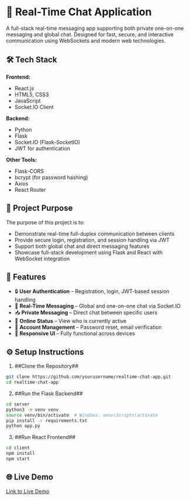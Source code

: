 # 💬 Real-Time Chat Application

A full-stack real-time messaging app supporting both private one-on-one messaging and global chat. Designed for fast, secure, and interactive communication using WebSockets and modern web technologies.

## 🛠️ Tech Stack

**Frontend:**
- React.js
- HTML5, CSS3
- JavaScript
- Socket.IO Client

**Backend:**
- Python
- Flask
- Socket.IO (Flask-SocketIO)
- JWT for authentication

**Other Tools:**
- Flask-CORS
- bcrypt (for password hashing)
- Axios
- React Router

## 🎯 Project Purpose

The purpose of this project is to:
- Demonstrate real-time full-duplex communication between clients
- Provide secure login, registration, and session handling via JWT
- Support both global chat and direct messaging features
- Showcase full-stack development using Flask and React with WebSocket integration

## 🧩 Features

- 🔒 **User Authentication** – Registration, login, JWT-based session handling  
- 💬 **Real-Time Messaging** – Global and one-on-one chat via Socket.IO  
- 📥 **Private Messaging** – Direct chat between specific users  
- 📶 **Online Status** – View who is currently active  
- 🔁 **Account Management** – Password reset, email verification  
- 📱 **Responsive UI** – Fully functional across devices



## ⚙️ Setup Instructions

1. ##Clone the Repository##
```bash
git clone https://github.com/yourusername/realtime-chat-app.git
cd realtime-chat-app
```

2. ##Run the Flask Backend##
```bash
cd server
python3 -m venv venv
source venv/bin/activate  # Windows: venv\Scripts\activate
pip install -r requirements.txt
python app.py
```

3. ##Run React Frontend##
```bash
cd client
npm install
npm start
```

## 🌐 Live Demo
[Link to Live Demo](https://willtechbooth.dev/chatter/)

